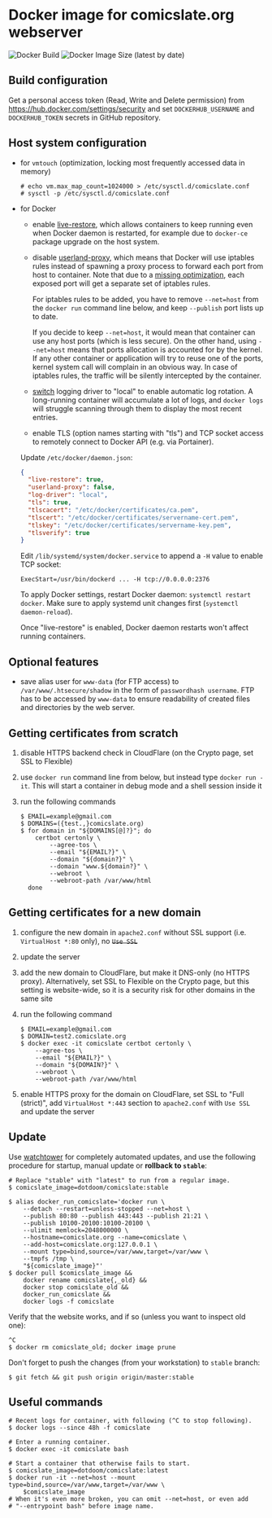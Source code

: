 # Docker image for comicslate.org webserver

![Docker Build](https://github.com/dotdoom/comicslate/actions/workflows/ci.yml/badge.svg)
![Docker Image Size (latest by date)](https://img.shields.io/docker/image-size/dotdoom/comicslate)

## Build configuration

Get a personal access token (Read, Write and Delete permission) from
https://hub.docker.com/settings/security and set `DOCKERHUB_USERNAME` and
`DOCKERHUB_TOKEN` secrets in GitHub repository.

## Host system configuration

- for `vmtouch` (optimization, locking most frequently accessed data in memory)

  ```
  # echo vm.max_map_count=1024000 > /etc/sysctl.d/comicslate.conf
  # sysctl -p /etc/sysctl.d/comicslate.conf
  ```

- for Docker

  - enable [live-restore](https://docs.docker.com/config/containers/live-restore/), which allows
    containers to keep running even when Docker daemon is restarted, for example
    due to `docker-ce` package upgrade on the host system.

  - disable [userland-proxy](https://docs.docker.com/v1.7/articles/networking/),
    which means that Docker will use iptables rules instead of spawning a
    proxy process to forward each port from host to container. Note that due to
    a [missing optimization](https://github.com/moby/moby/issues/11185), each
    exposed port will get a separate set of iptables rules.

    For iptables rules to be added, you have to remove `--net=host` from the
    `docker run` command line below, and keep `--publish` port lists up to date.

    If you decide to keep `--net=host`, it would mean that container can use any
    host ports (which is less secure). On the other hand, using `--net=host`
    means that ports allocation is accounted for by the kernel. If any other
    container or application will try to reuse one of the ports, kernel system
    call will complain in an obvious way. In case of iptables rules, the traffic
    will be silently intercepted by the container.

  - [switch](https://docs.docker.com/config/containers/logging/configure/)
    logging driver to "local" to enable automatic log rotation. A long-running
    container will accumulate a lot of logs, and `docker logs` will struggle
    scanning through them to display the most recent entries.

  - enable TLS (option names starting with "tls") and TCP socket access to
    remotely connect to Docker API (e.g. via Portainer).

  Update `/etc/docker/daemon.json`:

  ```json
  {
    "live-restore": true,
    "userland-proxy": false,
    "log-driver": "local",
    "tls": true,
    "tlscacert": "/etc/docker/certificates/ca.pem",
    "tlscert": "/etc/docker/certificates/servername-cert.pem",
    "tlskey": "/etc/docker/certificates/servername-key.pem",
    "tlsverify": true
  }
  ```

  Edit `/lib/systemd/system/docker.service` to append a `-H` value to enable
  TCP socket:

  ```
  ExecStart=/usr/bin/dockerd ... -H tcp://0.0.0.0:2376
  ```

  To apply Docker settings, restart Docker daemon: `systemctl restart docker`.
  Make sure to apply systemd unit changes first (`systemctl daemon-reload`).

  Once "live-restore" is enabled, Docker daemon restarts won't affect running
  containers.

## Optional features

- save alias user for `www-data` (for FTP access) to `/var/www/.htsecure/shadow`
  in the form of `passwordhash username`. FTP has to be accessed by `www-data`
  to ensure readability of created files and directories by the web server.

## Getting certificates from scratch

1. disable HTTPS backend check in CloudFlare (on the Crypto page, set SSL to
   Flexible)

1. use `docker run` command line from below, but instead type `docker run -it`.
   This will start a container in debug mode and a shell session inside it

1. run the following commands

   ```shell
   $ EMAIL=example@gmail.com
   $ DOMAINS=({test.,}comicslate.org)
   $ for domain in "${DOMAINS[@]?}"; do
       certbot certonly \
           --agree-tos \
           --email "${EMAIL?}" \
           --domain "${domain?}" \
           --domain "www.${domain?}" \
           --webroot \
           --webroot-path /var/www/html
     done
   ```

## Getting certificates for a new domain

1. configure the new domain in `apache2.conf` without SSL support (i.e.
   `VirtualHost *:80` only), no ~~`Use SSL`~~

1. update the server

1. add the new domain to CloudFlare, but make it DNS-only (no HTTPS proxy).
   Alternatively, set SSL to Flexible on the Crypto page, but this setting is
   website-wide, so it is a security risk for other domains in the same site

1. run the following command

   ```shell
   $ EMAIL=example@gmail.com
   $ DOMAIN=test2.comicslate.org
   $ docker exec -it comicslate certbot certonly \
       --agree-tos \
       --email "${EMAIL?}" \
       --domain "${DOMAIN?}" \
       --webroot \
       --webroot-path /var/www/html
   ```

1. enable HTTPS proxy for the domain on CloudFlare, set SSL to "Full (strict)",
   add `VirtualHost *:443` section to `apache2.conf` with `Use SSL` and update
   the server

## Update

Use [watchtower](https://github.com/containrrr/watchtower) for completely
automated updates, and use the following procedure for startup, manual update or
**rollback to `stable`**:

```shell
# Replace "stable" with "latest" to run from a regular image.
$ comicslate_image=dotdoom/comicslate:stable

$ alias docker_run_comicslate='docker run \
    --detach --restart=unless-stopped --net=host \
    --publish 80:80 --publish 443:443 --publish 21:21 \
    --publish 10100-20100:10100-20100 \
    --ulimit memlock=2048000000 \
    --hostname=comicslate.org --name=comicslate \
    --add-host=comicslate.org:127.0.0.1 \
    --mount type=bind,source=/var/www,target=/var/www \
    --tmpfs /tmp \
    "${comicslate_image}"'
$ docker pull $comicslate_image &&
    docker rename comicslate{,_old} &&
    docker stop comicslate_old &&
    docker_run_comicslate &&
    docker logs -f comicslate
```

Verify that the website works, and if so (unless you want to inspect old one):

```shell
^C
$ docker rm comicslate_old; docker image prune
```

Don't forget to push the changes (from your workstation) to `stable` branch:

```shell
$ git fetch && git push origin origin/master:stable
```

## Useful commands

```shell
# Recent logs for container, with following (^C to stop following).
$ docker logs --since 48h -f comicslate

# Enter a running container.
$ docker exec -it comicslate bash

# Start a container that otherwise fails to start.
$ comicslate_image=dotdoom/comicslate:latest
$ docker run -it --net=host --mount type=bind,source=/var/www,target=/var/www \
    $comicslate_image
# When it's even more broken, you can omit --net=host, or even add
# "--entrypoint bash" before image name.
```
